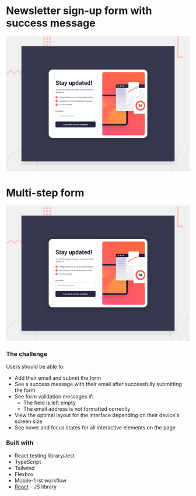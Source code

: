 # Newsletter sign-up form with success message

![Design preview for the Newsletter sign-up form with success message coding challenge](./design/desktop-preview.jpg)

# Multi-step form

![Design preview for the Multi-step form coding challenge](./design/desktop-preview.jpg)

### The challenge

Users should be able to:

- Add their email and submit the form
- See a success message with their email after successfully submitting the form
- See form validation messages if:
  - The field is left empty
  - The email address is not formatted correctly
- View the optimal layout for the interface depending on their device's screen size
- See hover and focus states for all interactive elements on the page

### Built with

- React testing library/Jest
- TypeScript
- Tailwind
- Flexbox
- Mobile-first workflow
- [React](https://reactjs.org/) - JS library
